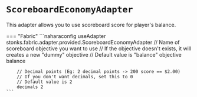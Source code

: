 # `ScoreboardEconomyAdapter`
This adapter allows you to use scoreboard score for player's balance.

=== "Fabric"
    ```naharaconfig
    useAdapter stonks.fabric.adapter.provided.ScoreboardEconomyAdapter
        // Name of scoreboard objective you want to use
        // If the objective doesn't exists, it will creates a new "dummy" objective
        // Default value is "balance"
        objective balance

        // Decimal points (Eg: 2 decimal points -> 200 score == $2.00)
        // If you don't want decimals, set this to 0
        // Default value is 2
        decimals 2
    ```
